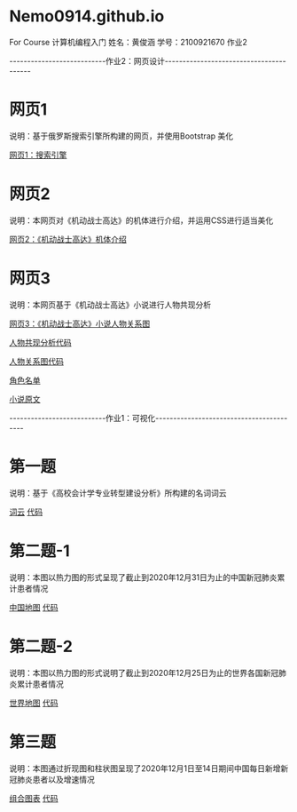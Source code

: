# Nemo0914.github.io
For Course 计算机编程入门
姓名：黄俊涵
学号：2100921670
作业2

---------------------------作业2：网页设计----------------------------------------
# 网页1
说明：基于俄罗斯搜索引擎所构建的网页，并使用Bootstrap 美化

[网页1：搜索引擎](HW2-1.html)

# 网页2
说明：本网页对《机动战士高达》的机体进行介绍，并运用CSS进行适当美化

[网页2：《机动战士高达》机体介绍](HW2-2.html)

# 网页3
说明：本网页基于《机动战士高达》小说进行人物共现分析

[网页3：《机动战士高达》小说人物关系图](HW2-3.html)

[人物共现分析代码](HW2-3_人物共现分析.py)

[人物关系图代码](HW2-3_人物关系图绘制.py)

[角色名单](HW2-3_Gundamuserdict.txt)

[小说原文](HW2-3《机动战士GUNDAM》.txt)

---------------------------作业1：可视化-----------------------------------------
# 第一题
说明：基于《高校会计学专业转型建设分析》所构建的名词词云

[词云](HW1-1.html)
[代码](HW1-1.py)
# 第二题-1
说明：本图以热力图的形式呈现了截止到2020年12月31日为止的中国新冠肺炎累计患者情况

[中国地图](HW1-2.1.html)
[代码](HW1-2.1.py)
# 第二题-2
说明：本图以热力图的形式说明了截止到2020年12月25日为止的世界各国新冠肺炎累计患者情况

[世界地图](HW1-2.2.html)
[代码](HW1-2.2.py)
# 第三题
说明：本图通过折现图和柱状图呈现了2020年12月1日至14日期间中国每日新增新冠肺炎患者以及增速情况

[组合图表](HW1-4.html)
[代码](HW1-4.py)


